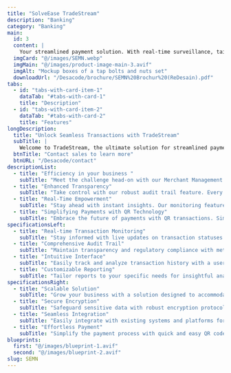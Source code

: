 ```yaml
---
title: "SolveEase TradeStream"
description: "Banking"
category: "Banking"
main:
  id: 3
  content: |
    Your streamlined payment solution. With real-time surveillance, tailored insights, and fortified security, TradeStream simplifies transactions for customers and boosts efficiency for merchants. Experience seamless integration and effortless payments with TradeStream.
  imgCard: "@/images/SEMN.webp"
  imgMain: "@/images/product-image-main-3.avif"
  imgAlt: "Mockup boxes of a tap bolts and nuts set"
  downloadUrl: "/Desacode/brochure/SEMN%20Brochur%20(ReDesain).pdf"
tabs:
  - id: "tabs-with-card-item-1"
    dataTab: "#tabs-with-card-1"
    title: "Description"
  - id: "tabs-with-card-item-2"
    dataTab: "#tabs-with-card-2"
    title: "Features"
longDescription:
  title: "Unlock Seamless Transactions with TradeStream"
  subTitle: |
    Welcome to TradeStream, the ultimate solution for streamlined payment management. Seamlessly integrating cutting-edge technology with user-friendly features, TradeStream is here to revolutionize how you manage your transactions. Explore the key features and benefits below to discover the power of TradeStream.
  btnTitle: "Contact sales to learn more"
  btnURL: "/Desacode/contact"
descriptionList:
  - title: "Efficiency in your business "
    subTitle: "Meet the challenge head-on with our Merchant Management app. In today's fast-paced digital world, meeting payment demands is tough, but fear not. Our solution streamlines your business operations, offering intuitive features to manage inventory, orders, and customers efficiently. Tailored payment options, from traditional POS to cutting-edge SoftPOS and QR-based transactions, simplify complexity and elevate efficiency."
  - title: "Enhanced Transparency"
    subTitle: "Take control with our robust audit trail feature. Every transaction and modification is meticulously logged for peace of mind and compliance. Our user-friendly interface makes tracking and analyzing transaction history effortless, ensuring transparency and accountability are always accessible."
  - title: "Real-Time Empowerment"
    subTitle: "Stay ahead with instant insights. Our monitoring feature keeps you informed and in command, facilitating seamless operations around the clock. With live updates and intuitive interfaces, track performance, identify irregularities, and take proactive measures effortlessly. Experience the transformative power of real-time monitoring for smarter, faster decisions."
  - title: "Simplifying Payments with QR Technology"
    subTitle: "Embrace the future of payments with QR transactions. Simply scan, pay, and go – it's that easy. Enjoy the convenience and security of QR technology for effortless transactions, whether in-store or on the move. Bid farewell to cash and cards, and welcome the simplicity of QR transactions."
specificationsLeft:
  - title: "Real-time Transaction Monitoring"
    subTitle: "Stay informed with live updates on transaction statuses for seamless operations."
  - title: "Comprehensive Audit Trail"
    subTitle: "Maintain transparency and regulatory compliance with meticulous recording of every transaction and change."
  - title: "Intuitive Interface"
    subTitle: "Easily track and analyze transaction history with a user-friendly interface."
  - title: "Customizable Reporting"
    subTitle: "Tailor reports to your specific needs for insightful analysis and decision-making."
specificationsRight:
  - title: "Scalable Solution"
    subTitle: "Grow your business with a solution designed to accommodate increasing transaction volumes effortlessly."
  - title: "Secure Encryption"
    subTitle: "Safeguard sensitive data with robust encryption protocols for peace of mind."
  - title: "Seamless Integration"
    subTitle: "Easily integrate with existing systems and platforms for enhanced efficiency and productivity."
  - title: "Effortless Payment"
    subTitle: "Simplify the payment process with quick and easy QR code scanning, eliminating the need for physical cash or cards."
blueprints:
  first: "@/images/blueprint-1.avif"
  second: "@/images/blueprint-2.avif"
slug: SEMN    
---
```

